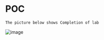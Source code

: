 

# POC








    The picture below shows Completion of lab
![image](https://github.com/user-attachments/assets/61e46b14-aed0-417a-abce-d345fb6e3983)
